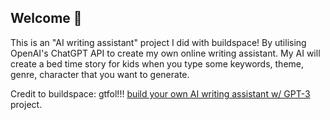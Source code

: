 ## Welcome 👋
This is an "AI writing assistant" project I did with buildspace!
By utilising OpenAI's ChatGPT API to create my own online writing assistant.
My AI will create a bed time story for kids when you type some keywords, theme, genre, character that you want to generate.

Credit to buildspace: gtfol!!!
[build your own AI writing assistant w/ GPT-3](https://buildspace.so/builds/ai-writer) project. 

